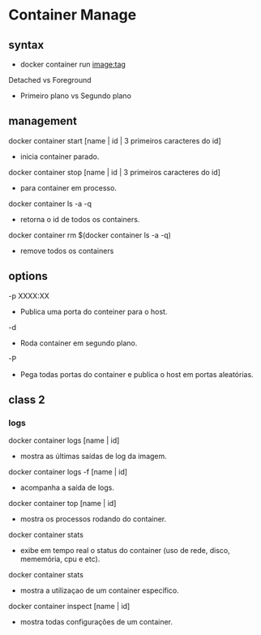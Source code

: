 # Container Manage

## syntax
- docker container run <options> <image:tag>

Detached vs Foreground
- Primeiro plano vs Segundo plano

## management

docker container start [name | id | 3 primeiros caracteres do id]
- inicia container parado.

docker container stop [name | id | 3 primeiros caracteres do id]
- para container em processo.

docker container ls -a -q
- retorna o id de todos os containers.

docker container rm $(docker container ls -a -q)
- remove todos os containers

## options
-p XXXX:XX
- Publica uma porta do conteiner para o host.

-d

- Roda container em segundo plano.

-P
- Pega todas portas do container e publica o host em portas aleatórias.


## class 2
### logs

docker container logs [name | id]
- mostra as últimas saídas de log da imagem.

docker container logs -f [name | id]
- acompanha a saída de logs.

docker container top [name | id]
- mostra os processos rodando do container.

docker container stats
- exibe em tempo real o status do container (uso de rede, disco, mememória, cpu e etc).

docker container stats <name>
- mostra a utilizaçao de um container específico.

docker container inspect [name | id]
- mostra todas configurações de um container.